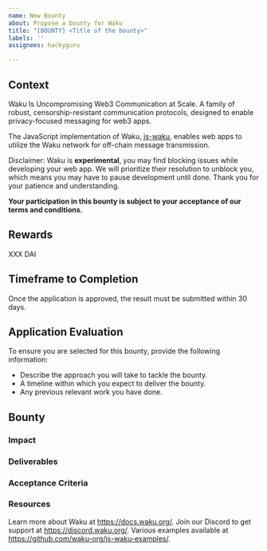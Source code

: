 ```yaml
---
name: New Bounty
about: Propose a bounty for Waku
title: "[BOUNTY] <Title of the bounty>"
labels: ''
assignees: hackyguru

---
```


## Context

<!--
Context for the bounty on Gitcoin/Bounty platform. Currently curated for a js-waku bounty.
Only change if the bounty is for another SDK
-->

Waku Is Uncompromising Web3 Communication at Scale.
A family of robust, censorship-resistant communication protocols, designed to enable privacy-focused messaging for web3 apps.

The JavaScript implementation of Waku, [js-waku](https://github.com/waku-org/js-waku/), enables web apps to utilize the Waku network for off-chain message transmission.

Disclaimer: Waku is **experimental**, you may find blocking issues while developing your web app. We will prioritize their resolution to unblock you, which means you may have to pause development until done.
Thank you for your patience and understanding.

**Your participation in this bounty is subject to your acceptance of our terms and conditions.**

## Rewards

<!-- Mention the reward for successfully completing the bounty -->

XXX DAI

## Timeframe to Completion

<!-- timeframe to avoid hogging of bounties. Change as appropriate. -->

Once the application is approved, the result must be submitted within 30 days.

## Application Evaluation

<!-- Criteria we will use to select the hacker that will do the bounty -->

To ensure you are selected for this bounty, provide the following information:

- Describe the approach you will take to tackle the bounty.
- A timeline within which you expect to deliver the bounty.
- Any previous relevant work you have done.

## Bounty

<!-- Explain your bounty's executive summary that precisely mentions its outline -->

### Impact

<!-- Explain how your bounty positively contributes to the growth of Waku -->

### Deliverables

<!-- List out all the deliverables of the bounty -->

### Acceptance Criteria

<!-- Explain the guidelines, rules and other factors that help determine whether the bounty is complete -->

### Resources

<!--
List out some of the resources that can be helpful in completing the bounty.
Feel free to modify the list below
-->

Learn more about Waku at https://docs.waku.org/.
Join our Discord to get support at https://discord.waku.org/.
Various examples available at https://github.com/waku-org/js-waku-examples/.
